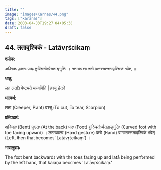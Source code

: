 ```yaml
---
title: ""
image: "images/Karnas/44.png"
tags: ["karanas"]
date: 2003-04-03T19:27:04+05:30
draft: false
---
```


## 44. लतावृश्चिकं - Latāvṛścikaṃ

**श्लोक:**

अञ्चितः पृष्ठतः पादः कुञ्चितोर्ध्वतलाङ्गुलिः । लताख्यश्च करो वामस्तल्लतावृश्चिकं भवेत् ॥

**धातुः**

लत लतति वेष्टयते यान्यमिति |
व्रश्चू छेदने

**धात्वर्थ:**

लता (Creeper, Plant)
व्रश्चू (To cut, To tear, Scorpion)

**प्रतिपदार्थः**

अञ्चितः (Bent) पृष्ठतः (At the back) पादः (Foot) कुञ्चितोर्ध्वतलाङ्गुलिः (Curved foot with toe facing upward) । लताख्यश्च (Hand gesture) करो (Hand) वामस्तल्लतावृश्चिकं भवेत् (Left, then that becomes 'Latāvṛścikaṃ') ॥

**भावानुवादः**

The foot bent backwards with the toes facing up and latā being performed by the left hand, that karaṇa becomes 'Latāvṛścikaṃ.'

